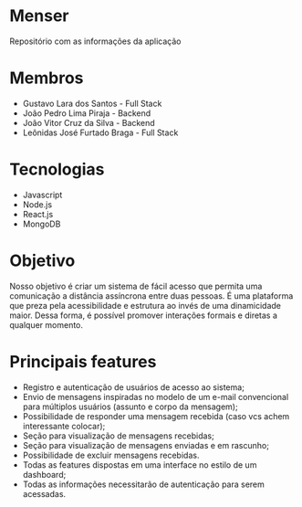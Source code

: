 # Menser
Repositório com as informações da aplicação

# Membros
* Gustavo Lara dos Santos - Full Stack
* João Pedro Lima Piraja - Backend
* João Vitor Cruz da Silva - Backend
* Leônidas José Furtado Braga - Full Stack

# Tecnologias
* Javascript
* Node.js
* React.js
* MongoDB

# Objetivo
Nosso objetivo é criar um sistema de fácil acesso que permita uma comunicação a distância assíncrona entre duas pessoas. É uma plataforma que preza pela acessibilidade e estrutura ao invés de uma dinamicidade maior. Dessa forma, é possível promover interações formais e diretas a qualquer momento.

# Principais features
* Registro e autenticação de usuários de acesso ao sistema;
* Envio de mensagens inspiradas no modelo de um e-mail convencional para múltiplos usuários (assunto e corpo da mensagem);
* Possibilidade de responder uma mensagem recebida (caso vcs achem interessante colocar);
* Seção para visualização de mensagens recebidas;
* Seção para visualização de mensagens enviadas e em rascunho;
* Possibilidade de excluir mensagens recebidas.
* Todas as features dispostas em uma interface no estilo de um dashboard;
* Todas as informações necessitarão de autenticação para serem acessadas.
